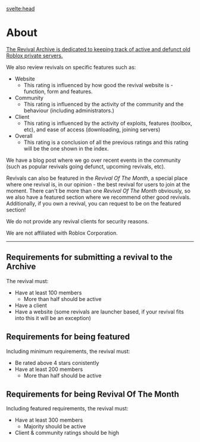 <svelte:head>

<meta name="description" content="Blog posts and reviews about revivals" />
<title>About • Revival Archive</title>
</svelte:head>

# About

<div in:fade|global class="content">
<ins>The Revival Archive is dedicated to keeping track of active and defunct old Roblox private servers.</ins>

We also review revivals on specific features such as:

- Website
  - This rating is influenced by how good the revival website is - function, form and features.
- Community
  - This rating is influenced by the activity of the community and the behaviour (including administrators.)
- Client
  - This rating is influenced by the activity of exploits, features (toolbox, etc), and ease of access (downloading, joining servers)
- Overall
  - This rating is a conclusion of all the previous ratings and this rating will be the one shown in the index.

We have a blog post where we go over recent events in the community (such as popular revivals going defunct, upcoming revivals, etc).

Revivals can also be featured in the _Revival Of The Month_, a special place where one revival is, in our opinion - the best revival for users to join at the moment.
There can't be more than one _Revival Of The Month_ obviously, so we also have a featured section where we recommend other good revivals. Additionally, if you own a revival, you can request to be on the featured section!

We do not provide any revival clients for security reasons.

We are not affiliated with Roblox Corporation.

---

## Requirements for submitting a revival to the Archive

The revival must:

- Have at least 100 members
  - More than half should be active
- Have a client
- Have a website (some revivals are launcher based, if your revival fits into this it will be an exception)

## Requirements for being featured

Including minimum requirements, the revival must:

- Be rated above 4 stars conistently
- Have at least 200 members
  - More than half should be active

## Requirements for being Revival Of The Month

Including featured requirements, the revival must:

- Have at least 300 members
  - Majority should be active
- Client & community ratings should be high

</div>
